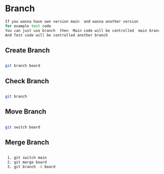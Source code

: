 # Branch


```bash
If you wanna have own version main  and wanna another version
for example test code 
You can just use branch  then  Main code will be controlled  main branch 
And Test code will be controlled another branch 
```
## Create Branch 

```bash

git branch board

```


## Check Branch



```bash

git branch

```
## Move Branch


```bash

git switch board

```



## Merge Branch


```bash

 1. git switch main
 2. git merge board
 3. git branch -d board



```


